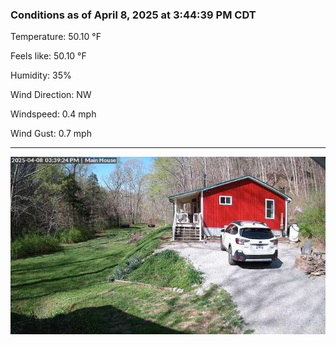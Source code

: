 ### Conditions as of April 8, 2025 at 3:44:39 PM CDT 

Temperature: 50.10 &deg;F

Feels like: 50.10 &deg;F

Humidity: 35%

Wind Direction: NW

Windspeed: 0.4 mph

Wind Gust: 0.7 mph

---

<img src="./images/latest.jpeg"/>

